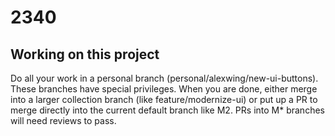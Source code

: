 # 2340

## Working on this project
Do all your work in a personal branch (personal/alexwing/new-ui-buttons). These branches have special privileges. When you are done, either merge into a larger collection branch (like feature/modernize-ui) or put up a PR to merge directly into the current default branch like M2. PRs into M* branches will need reviews to pass.
